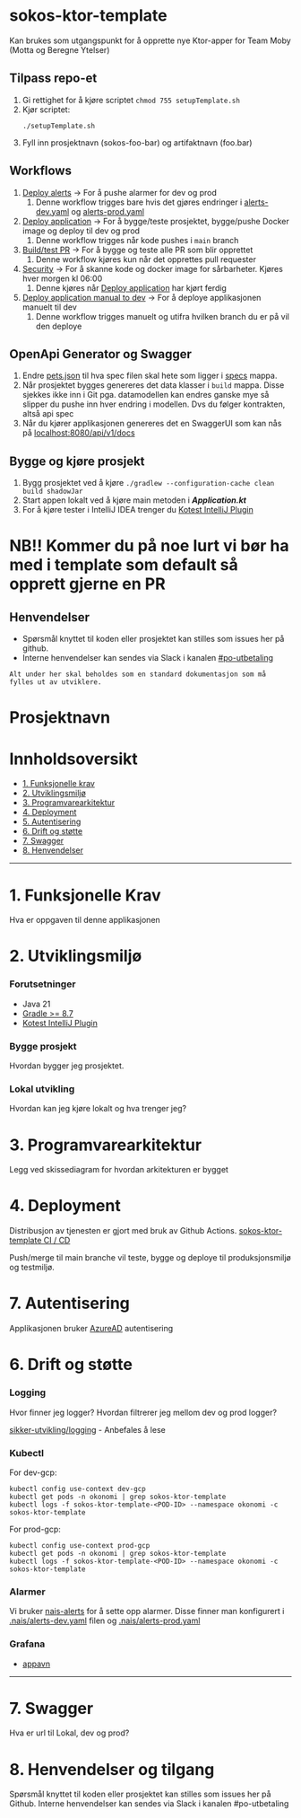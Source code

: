 # sokos-ktor-template

Kan brukes som utgangspunkt for å opprette nye Ktor-apper for Team Moby (Motta og Beregne Ytelser)

## Tilpass repo-et
1. Gi rettighet for å kjøre scriptet `chmod 755 setupTemplate.sh`
2. Kjør scriptet: 
   ```
   ./setupTemplate.sh
   ```
3. Fyll inn prosjektnavn (sokos-foo-bar) og artifaktnavn (foo.bar)

## Workflows

1. [Deploy alerts](.github/workflows/alerts.yaml) -> For å pushe alarmer for dev og prod
   1. Denne workflow trigges bare hvis det gjøres endringer i [alerts-dev.yaml](.nais/alerts-dev.yaml) og [alerts-prod.yaml](.nais/alerts-prod.yaml)
2. [Deploy application](.github/workflows/deploy.yaml) -> For å bygge/teste prosjektet, bygge/pushe Docker image og deploy til dev og prod
   1. Denne workflow trigges når kode pushes i `main` branch
3. [Build/test PR](.github/workflows/build-pr.yaml) -> For å bygge og teste alle PR som blir opprettet
   1. Denne workflow kjøres kun når det opprettes pull requester
4. [Security](.github/workflows/security.yaml) -> For å skanne kode og docker image for sårbarheter. Kjøres hver morgen kl 06:00
   1. Denne kjøres når [Deploy application](.github/workflows/deploy.yaml) har kjørt ferdig
5. [Deploy application manual to dev](.github/workflows/manual-deploy-dev.yaml) -> For å deploye applikasjonen manuelt til dev
   1. Denne workflow trigges manuelt og utifra hvilken branch du er på vil den deploye

## OpenApi Generator og Swagger
1. Endre [pets.json](https://github.com/navikt/sokos-ktor-template/blob/master/build.gradle.kts#L73) til hva spec filen skal hete som ligger i [specs](specs) mappa.
2. Når prosjektet bygges genereres det data klasser i `build` mappa. Disse sjekkes ikke inn i Git pga. datamodellen kan endres ganske mye så slipper du pushe inn hver endring i modellen. Dvs du følger kontrakten, altså api spec
3. Når du kjører applikasjonen genereres det en SwaggerUI som kan nås på [localhost:8080/api/v1/docs](localhost:8080/api/v1/docs)

## Bygge og kjøre prosjekt
1. Bygg prosjektet ved å kjøre `./gradlew --configuration-cache clean build shadowJar`
2. Start appen lokalt ved å kjøre main metoden i ***Application.kt***
3. For å kjøre tester i IntelliJ IDEA trenger du [Kotest IntelliJ Plugin](https://plugins.jetbrains.com/plugin/14080-kotest)

# NB!! Kommer du på noe lurt vi bør ha med i template som default så opprett gjerne en PR 
  
## Henvendelser

- Spørsmål knyttet til koden eller prosjektet kan stilles som issues her på github.
- Interne henvendelser kan sendes via Slack i kanalen [#po-utbetaling](https://nav-it.slack.com/archives/CKZADNFBP)

```
Alt under her skal beholdes som en standard dokumentasjon som må fylles ut av utviklere.
```

# Prosjektnavn

# Innholdsoversikt
* [1. Funksjonelle krav](#1-funksjonelle-krav)
* [2. Utviklingsmiljø](#2-utviklingsmiljø)
* [3. Programvarearkitektur](#3-programvarearkitektur)
* [4. Deployment](#4-deployment)
* [5. Autentisering](#5-autentisering)
* [6. Drift og støtte](#6-drift-og-støtte)
* [7. Swagger](#7-swagger)
* [8. Henvendelser](#8-henvendelser)
---

# 1. Funksjonelle Krav
Hva er oppgaven til denne applikasjonen

# 2. Utviklingsmiljø
### Forutsetninger
* Java 21
* [Gradle >= 8.7](https://gradle.org/)
* [Kotest IntelliJ Plugin](https://plugins.jetbrains.com/plugin/14080-kotest)

### Bygge prosjekt
Hvordan bygger jeg prosjektet.

### Lokal utvikling
Hvordan kan jeg kjøre lokalt og hva trenger jeg?

# 3. Programvarearkitektur
Legg ved skissediagram for hvordan arkitekturen er bygget

# 4. Deployment
Distribusjon av tjenesten er gjort med bruk av Github Actions.
[sokos-ktor-template CI / CD](https://github.com/navikt/sokos-ktor-template/actions)

Push/merge til main branche vil teste, bygge og deploye til produksjonsmiljø og testmiljø.

# 7. Autentisering
Applikasjonen bruker [AzureAD](https://docs.nais.io/security/auth/azure-ad/) autentisering

# 6. Drift og støtte

### Logging
Hvor finner jeg logger? Hvordan filtrerer jeg mellom dev og prod logger?

[sikker-utvikling/logging](https://sikkerhet.nav.no/docs/sikker-utvikling/logging) - Anbefales å lese

### Kubectl
For dev-gcp:
```shell script
kubectl config use-context dev-gcp
kubectl get pods -n okonomi | grep sokos-ktor-template
kubectl logs -f sokos-ktor-template-<POD-ID> --namespace okonomi -c sokos-ktor-template
```

For prod-gcp:
```shell script
kubectl config use-context prod-gcp
kubectl get pods -n okonomi | grep sokos-ktor-template
kubectl logs -f sokos-ktor-template-<POD-ID> --namespace okonomi -c sokos-ktor-template
```

### Alarmer
Vi bruker [nais-alerts](https://doc.nais.io/observability/alerts) for å sette opp alarmer. 
Disse finner man konfigurert i [.nais/alerts-dev.yaml](.nais/alerts-dev.yaml) filen og [.nais/alerts-prod.yaml](.nais/alerts-prod.yaml)

### Grafana
- [appavn](url)
---

# 7. Swagger
Hva er url til Lokal, dev og prod?

# 8. Henvendelser og tilgang
   Spørsmål knyttet til koden eller prosjektet kan stilles som issues her på Github.
   Interne henvendelser kan sendes via Slack i kanalen #po-utbetaling

